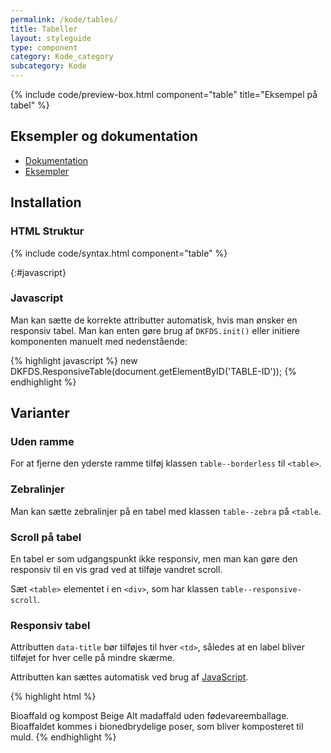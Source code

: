```yaml
---
permalink: /kode/tables/
title: Tabeller
layout: styleguide
type: component
category: Kode_category
subcategory: Kode
---
```


{% include code/preview-box.html component="table" title="Eksempel på tabel" %}

## Eksempler og dokumentation
<ul class="nobullet-list">
    <li><a href="/komponenter/tables/#retningslinjer">Dokumentation</a></li>
    <li><a href="/komponenter/tables/">Eksempler</a></li>
</ul>

## Installation

### HTML Struktur

{% include code/syntax.html component="table" %}

{:#javascript}
### Javascript

Man kan sætte de korrekte attributter automatisk, hvis man ønsker en responsiv tabel. Man kan enten gøre brug af `DKFDS.init()` eller initiere komponenten manuelt med nedenstående:

{% highlight javascript %}
new DKFDS.ResponsiveTable(document.getElementByID('TABLE-ID'));
{% endhighlight %}

## Varianter
### Uden ramme
For at fjerne den yderste ramme tilføj klassen `table--borderless` til `<table>`.

### Zebralinjer
Man kan sætte zebralinjer på en tabel med klassen `table--zebra` på `<table`.

### Scroll på tabel
En tabel er som udgangspunkt ikke responsiv, men man kan gøre den responsiv til en vis grad ved at tilføje vandret scroll.

Sæt `<table>` elementet i en `<div>`, som har klassen `table--responsive-scroll`.

### Responsiv tabel

Attributten `data-title` bør tilføjes til hver `<td>`, således at en label bliver tilføjet for hver celle på mindre skærme.

Attributten kan sættes automatisk ved brug af <a href="#javascript">JavaScript</a>.

{% highlight html %}
<tr>
    <td data-title="Affaldstype">Bioaffald og kompost</td>
    <td data-title="Farvekode">Beige</td>
    <td data-title="Beskrivelse">Alt madaffald uden fødevareemballage.</td>
    <td data-title="Hvor ender det?">Bioaffaldet kommes i bionedbrydelige poser, som bliver komposteret til muld.</td>
</tr>
{% endhighlight %}


